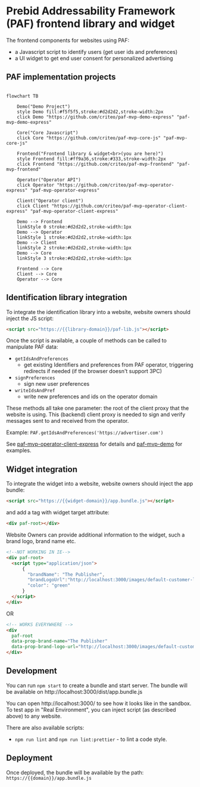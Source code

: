 # Prebid Addressability Framework (PAF) frontend library and widget

The frontend components for websites using PAF:
- a Javascript script to identify users (get user ids and preferences)
- a UI widget to get end user consent for personalized advertising

## PAF implementation projects
```mermaid

flowchart TB

    Demo("Demo Project")
    style Demo fill:#f5f5f5,stroke:#d2d2d2,stroke-width:2px
    click Demo "https://github.com/criteo/paf-mvp-demo-express" "paf-mvp-demo-express"
    
    Core("Core Javascript")
    click Core "https://github.com/criteo/paf-mvp-core-js" "paf-mvp-core-js"
    
    Frontend("Frontend library & widget<br>(you are here)")
    style Frontend fill:#ff9a36,stroke:#333,stroke-width:2px
    click Frontend "https://github.com/criteo/paf-mvp-frontend" "paf-mvp-frontend"
    
    Operator("Operator API")
    click Operator "https://github.com/criteo/paf-mvp-operator-express" "paf-mvp-operator-express"
    
    Client("Operator client")
    click Client "https://github.com/criteo/paf-mvp-operator-client-express" "paf-mvp-operator-client-express"
    
    Demo --> Frontend
    linkStyle 0 stroke:#d2d2d2,stroke-width:1px
    Demo --> Operator
    linkStyle 1 stroke:#d2d2d2,stroke-width:1px
    Demo --> Client
    linkStyle 2 stroke:#d2d2d2,stroke-width:1px
    Demo --> Core
    linkStyle 3 stroke:#d2d2d2,stroke-width:1px
    
    Frontend --> Core
    Client --> Core
    Operator --> Core

```

## Identification library integration

To integrate the identification library into a website, website owners should inject the JS script:
```html
<script src="https://{{library-domain}}/paf-lib.js"></script>
```

Once the script is available, a couple of methods can be called to manipulate PAF data:
- `getIdsAndPreferences`
  - get existing Identifiers and preferences from PAF operator, triggering redirects if needed (if the browser doesn't support 3PC)
- `signPreferences`
  - sign new user preferences
- `writeIdsAndPref`
  - write new preferences and ids on the operator domain

These methods all take one parameter: the root of the client proxy that the website is using.
This (backend) client proxy is needed to sign and verify messages sent to and received from the operator.

Example: `PAF.getIdsAndPreferences('https://advertiser.com')`

See [paf-mvp-operator-client-express](https://github.com/criteo/paf-mvp-operator-client-express) for details
and [paf-mvp-demo](https://github.com/criteo/paf-mvp-demo) for examples.

## Widget integration

To integrate the widget into a website, website owners should inject the app bundle:
```html
<script src="https://{{widget-domain}}/app.bundle.js"></script>
```
and add a tag with widget target attribute:
```html
<div paf-root></div>
```
Website Owners can provide additional information to the widget, such a brand logo, brand name etc.
```html
<!--NOT WORKING IN IE-->
<div paf-root>
  <script type="application/json">
      {
        "brandName": "The Publisher",
        "brandLogoUrl":"http://localhost:3000/images/default-customer-logo.png",
        "color": "green"
      }
  </script>
</div>
```
OR
```html
<!-- WORKS EVERYWHERE -->
<div
  paf-root
  data-prop-brand-name="The Publisher"
  data-prop-brand-logo-url="http://localhost:3000/images/default-customer-logo.png">
</div>
```

## Development

You can run `npm start` to create a bundle and start server. The bundle will be available on
http://localhost:3000/dist/app.bundle.js

You can open http://localhost:3000/ to see how it looks like in the sandbox.
To test app in "Real Environment", you can inject script (as described above) to any website.

There are also available scripts:
* `npm run lint` and `npm run lint:prettier` - to lint a code style.

## Deployment
Once deployed, the bundle will be available by the path: `https://{{domain}}/app.bundle.js`
